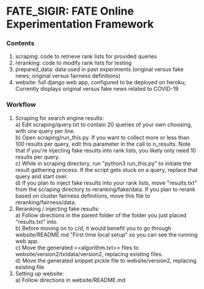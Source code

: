 # FATE_SIGIR: FATE Online Experimentation Framework

### Contents
1. scraping: code to retrieve rank lists for provided queries  
2. reranking: code to modify rank lists for testing  
3. prepared_data: data used in past experiments (original versus fake news; original versus fairness definitions)  
4. website: full django web app, configured to be deployed on heroku; Currently displays original versus fake news related to COVID-19  

### Workflow
1. Scraping for search engine results:  
	a) Edit scraping/query.txt to contain 20 queries of your own choosing, with one query per line.  
	b) Open scraping/run_this.py. If you want to collect more or less than 100 results per query, edit this parameter in the call to n_results. Note that if you're injecting fake results into rank lists, you likely only need 10 results per query.  
	c) While in scraping directory, run "python3 run_this.py" to initiate the result gathering process. If the script gets stuck on a query, replace that query and start over.  
	d) If you plan to inject fake results into your rank lists, move "results.txt" from the scraping directory to reranking/fake/data. If you plan to rerank based on cluster fairness definitions, move this file to reranking/fairness/data.  
2. Reranking / injecting fake results:  
	a) Follow directions in the parent folder of the folder you just placed "results.txt" into.  
	b) Before moving on to c/d, it would benefit you to go through website/README.md "First time local setup" so you can see the running web app.  
	c) Move the generated <<algorithm.txt>> files to website/version2/txtdata/version2, replacing existing files.  
	d) Move the generated snippet.pickle file to website/version2, replacing existing file  
3. Setting up website:  
	a) Follow directions in website/README.md